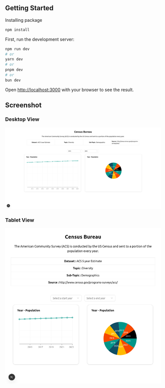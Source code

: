 ## Getting Started

Installing package

```bash
npm install
```

First, run the development server:

```bash
npm run dev
# or
yarn dev
# or
pnpm dev
# or
bun dev
```

Open [http://localhost:3000](http://localhost:3000) with your browser to see the result.

## Screenshot

### Desktop View

![Desktop View](screenshot/desktop.png)

### Tablet View

![Tablet View](screenshot/tablet.png)
